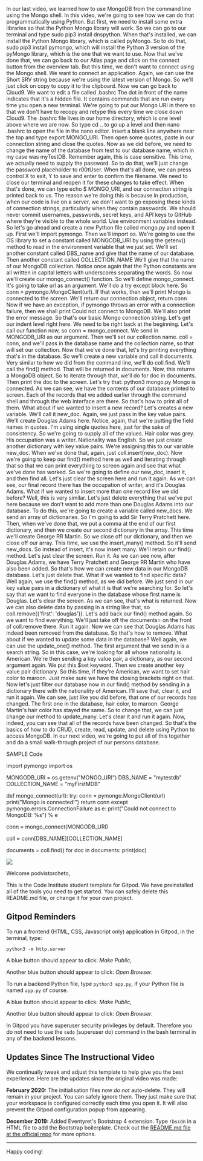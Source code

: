 In our last video, we learned how to use MongoDB from the command line using the Mongo shell.
In this video, we're going to see how we can do that programmatically using Python.
But first, we need to install some extra libraries so that the Python Mongo library will work.
So we can go to our terminal and type sudo pip3 install dnspython.
When that's installed, we can install the Python Mongo library, which is called pyMongo.
So to do that, sudo pip3 install pymongo, which will install the Python 3 version of the pyMongo library, which is the one that we want to use.
Now that we've done that, we can go back to our Atlas page and click on the connect button from the overview tab.
But this time, we don't want to connect using the Mongo shell.
We want to connect an application.
Again, we can use the Short SRV string because we're using the latest version of Mongo.
So we'll just click on copy to copy it to the clipboard.
Now we can go back to Cloud9.
We want to edit a file called .bashrc
The dot in front of the name indicates that it's a hidden file.
It contains commands that are run every time you open a new terminal.
We're going to put our Mongo URI in there so that we don't have to recopy and retype this every time we close down Cloud9.
The .bashrc file lives in our home directory, which is one level above where we are now.
So type cd .. to go up a level and then nano .bashrc to open the file in the nano editor.
Insert a blank line anywhere near the top and type export MONGO_URI.
Then open some quotes, paste in our connection string and close the quotes.
Now as we did before, we need to change the name of the database from test to our database name, which in my case was myTestDB.
Remember again, this is case sensitive.
This time, we actually need to supply the password.
So to do that, we'll just change the password placeholder to r00tUser.
When that's all done, we can press control X to exit, Y to save and enter to confirm the filename.
We need to close our terminal and reopen it for these changes to take effect.
When that's done, we can type echo $ MONGO_URI, and our connection string is printed back to us.
The reason we're doing this is because in production, when our code is live on a server, we don't want to go exposing these kinds of connection strings, particularly when they contain passwords.
We should never commit usernames, passwords, secret keys, and API keys to GitHub where they're visible to the whole world.
Use environment variables instead.
So let's go ahead and create a new Python file called mongo.py and open it up.
First we'll import pymongo.
Then we'll import os.
We're going to use the OS library to set a constant called MONGODB_URI by using the getenv() method to read in the environment variable that we just set.
We'll set another constant called DBS_name and give that the name of our database.
Then another constant called COLLECTION_NAME
We'll give that the name of our MongoDB collection.
Notice once again that the Python constants are all written in capital letters with underscores separating the words.
So now we'll create our mongo_connect() function.
So we'll define mongo_connect.
It's going to take url as an argument.
We'll do a try except block here.
So conn = pymongo.MongoClient(url).
If that works, then we'll print Mongo is connected to the screen.
We'll return our connection object, return conn
Now if we have an exception, if pymongo throws an error with a connection failure, then we shall print Could not connect to MongoDB.
We'll also print the error message.
So that's our basic Mongo connection string.
Let's get our indent level right here. We need to be right back at the beginning.
Let's call our function now, so conn = mongo_connect.
We send in MONGODB_URI as our argument.
Then we'll set our collection name.
coll = conn, and we'll pass in the database name and the collection name, so that will set our collection.
Now that we've done that, let's try printing everything that's in the database.
So we'll create a new variable and call it documents.
Very similar to how we did from the command line, we'll do coll.find.
We'll call the find() method.
That will be returned in documents.
Now, this returns a MongoDB object.
So to iterate through that, we'll do for doc in documents.
Then print the doc to the screen.
Let's try that: python3 mongo.py
Mongo is connected.
As we can see, we have the contents of our database printed to screen.
Each of the records that we added earlier through the command shell and through the web interface are there.
So that's how to print all of them.
What about if we wanted to insert a new record?
Let's creates a new variable. We'll call it new_doc.
Again, we just pass in the key value pairs.
We'll create Douglas Adams here.
Notice, again, that we're putting the field names in quotes.
I'm using single quotes here, just for the sake of consistency.
So we're going to supply all of the values.
Hair color was grey.
His occupation was a writer.
Nationality was English.
So we just create another dictionary with key value pairs.
We're assigning this to our variable new_doc.
When we've done that, again, just coll.insert(new_doc).
Now we're going to keep our find() method here as well and iterating through that so that we can print everything to screen again and see that what we've done has worked.
So we're going to define our new_doc, insert it, and then find all.
Let's just clear the screen here and run it again.
As we can see, our final record there has the occupation of writer, and it's Douglas Adams.
What if we wanted to insert more than one record like we did before?
Well, this is very similar.
Let's just delete everything that we've put here because we don't want to add more than one Douglas Adams into our database.
To do this, we're going to create a variable called new_docs.
We send an array of dictionaries.
So I'm going to add Sir Terry Pratchett here.
Then, when we've done that, we put a comma at the end of our first dictionary, and then we create our second dictionary in the array.
This time we'll create George RR Martin.
So we close off our dictionary, and then we close off our array.
This time, we use the insert_many() method.
So it'll send new_docs.
So instead of insert, it's now insert many.
We'll retain our find() method.
Let's just clear the screen.
Run it.
As we can see now, after Douglas Adams, we have Terry Pratchett and George RR Martin who have also been added.
So that's how we can create new data in our MongoDB database.
Let's just delete that.
What if we wanted to find specific data?
Well again, we use the find() method, as we did before.
We just send in our key value pairs in a dictionary of what it is that we're searching for.
So let's say that we want to find everyone in the database whose first name is Douglas.
Let's clear the screen.
As we can see, that's what is returned.
Now we can also delete data by passing in a string like that, so coll.remove({'first': 'douglas'}).
Let's add back our find() method again.
So we want to find everything.
We'll just take off the documents= on the front of coll.remove there.
Run it again.
Now we can see that Douglas Adams has indeed been removed from the database.
So that's how to remove. What about if we wanted to update some data in the database?
Well again, we can use the update_one() method.
The first argument that we send in is a search string.
So in this case, we're looking for all whose nationality is American.
We're then sending a key value pair, a dictionary, as our second argument again.
We put this $set keyword.
Then we create another key value pair dictionary.
So this time, if they're American, we want to set hair color to maroon.
Just make sure we have the closing brackets right on that.
Now let's just filter our database now in our find() method by sending in a dictionary there with the nationality of American.
I'll save that, clear it, and run it again.
We can see, just like you did before, that one of our records has changed. The first one in the database, hair color, to maroon.
George Martin's hair color has stayed the same.
So to change that, we can just change our method to update_many.
Let's clear it and run it again.
Now, indeed, you can see that all of the records have been changed.
So that's the basics of how to do CRUD, create, read, update, and delete using Python to access MongoDB.
In our next video, we're going to put all of this together and do a small walk-through project of our persons database.

SAMPLE Code


import pymongo
import os

MONGODB_URI = os.getenv("MONGO_URI")
DBS_NAME = "mytestdb"
COLLECTION_NAME = "myFirstMDB"

def mongo_connect(url):
    try:
        conn = pymongo.MongoClient(url)
        print("Mongo is connected!")
        return conn
    except pymongo.errors.ConnectionFailure as e:
        print("Could not connect to MongoDB: %s") % e
        
conn = mongo_connect(MONGODB_URI)

coll = conn[DBS_NAME][COLLECTION_NAME]

documents = coll.find()
for doc in documents:
    print(doc)




<img src="https://codeinstitute.s3.amazonaws.com/fullstack/ci_logo_small.png" style="margin: 0;">

Welcome podvistorcheto,

This is the Code Institute student template for Gitpod. We have preinstalled all of the tools you need to get started. You can safely delete this README.md file, or change it for your own project.

## Gitpod Reminders

To run a frontend (HTML, CSS, Javascript only) application in Gitpod, in the terminal, type:

`python3 -m http.server`

A blue button should appear to click: *Make Public*,

Another blue button should appear to click: *Open Browser*.

To run a backend Python file, type `python3 app.py`, if your Python file is named `app.py` of course.

A blue button should appear to click: *Make Public*,

Another blue button should appear to click: *Open Browser*.

In Gitpod you have superuser security privileges by default. Therefore you do not need to use the `sudo` (superuser do) command in the bash terminal in any of the backend lessons.

## Updates Since The Instructional Video

We continually tweak and adjust this template to help give you the best experience. Here are the updates since the original video was made:

**February 2020:** The initialisation files now _do not_ auto-delete. They will remain in your project. You can safely ignore them. They just make sure that your workspace is configured correctly each time you open it. It will also prevent the Gitpod configuration popup from appearing.

**December 2019:** Added Eventyret's Bootstrap 4 extension. Type `!bscdn` in a HTML file to add the Bootstrap boilerplate. Check out the <a href="https://github.com/Eventyret/vscode-bcdn" target="_blank">README.md file at the official repo</a> for more options.

--------

Happy coding!
